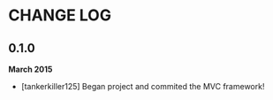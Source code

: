 # CHANGE LOG

## 0.1.0

**March 2015**

- [tankerkiller125] Began project and commited the MVC framework!
